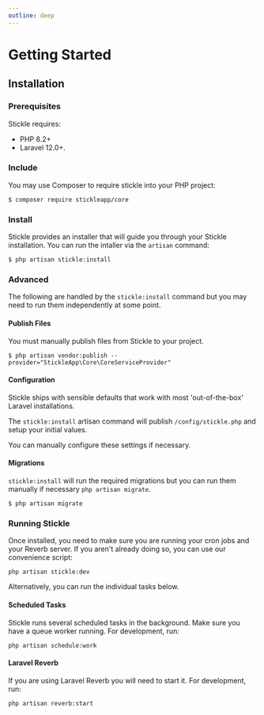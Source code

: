 ```yaml
---
outline: deep
---
```


# Getting Started

## Installation

### Prerequisites

Stickle requires:

-   PHP 8.2+
-   Laravel 12.0+.

### Include

You may use Composer to require stickle into your PHP project:

```
$ composer require stickleapp/core
```

### Install

Stickle provides an installer that will guide you through your Stickle installation. You can run the intaller via the `artisan` command:

```
$ php artisan stickle:install
```

### Advanced

The following are handled by the `stickle:install` command but you may need to run them independently at some point.

#### Publish Files

You must manually publish files from Stickle to your project.

```
$ php artisan vendor:publish --provider="StickleApp\Core\CoreServiceProvider"
```

#### Configuration

Stickle ships with sensible defaults that work with most 'out-of-the-box' Laravel installations.

The `stickle:install` artisan command will publish `/config/stickle.php` and setup your initial values.

You can manually configure these settings if necessary.

#### Migrations

`stickle:install` will run the required migrations but you can run them manually if necessary `php artisan migrate`.

```
$ php artisan migrate
```

### Running Stickle

Once installed, you need to make sure you are running your cron jobs and your Reverb server. If you aren't already doing so, you can use our convenience script:

```
php artisan stickle:dev
```

Alternatively, you can run the individual tasks below.

#### Scheduled Tasks

Stickle runs several scheduled tasks in the background. Make sure you have a queue worker running. For development, run:

```
php artisan schedule:work

```

#### Laravel Reverb

If you are using Laravel Reverb you will need to start it. For development, run:

```
php artisan reverb:start

```
